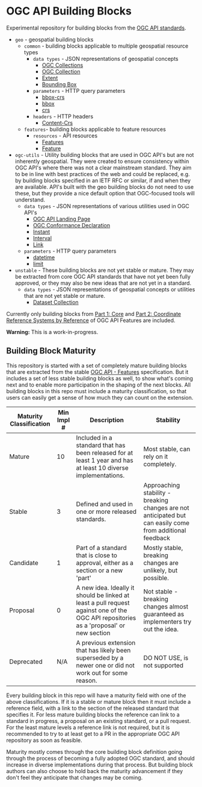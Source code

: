 # OGC API Building Blocks

Experimental repository for building blocks from the [OGC API standards](https://ogcapi.ogc.org).

* `geo` - geospatial building blocks
  * `common` - building blocks applicable to multiple geospatial resource types
    * `data types` - JSON representations of geospatial concepts
      * [OGC Collections](geo/common/json-collections.adoc)
      * [OGC Collection](geo/common/json-collection.adoc)
      * [Extent](geo/common/json-extent.adoc)
      * [Bounding Box](geo/common/json-bbox.adoc)
    * `parameters` - HTTP query parameters
      * [bbox-crs](geo/common/parameter-bbox-crs.adoc)
      * [bbox](geo/common/parameter-bbox.adoc)
      * [crs](geo/common/parameter-crs.adoc)
    * `headers` - HTTP headers
      * [Content-Crs](geo/common/header-content-crs.adoc)
  * `features`- building blocks applicable to feature resources
    * `resources` - API resources
      * [Features](geo/features/json-features.adoc)
      * [Feature](geo/features/json-feature.adoc)
* `ogc-utils` - Utility building blocks that are used in OGC API's but are not inherently geospatial. They were created to ensure 
consistency within OGC API's where there was not a clear mainstream standard.  They aim to be in line with best practices of the 
web and could be replaced, e.g. by building blocks specified in an IETF RFC or similar, if and when they are available. API's 
built with the geo building blocks do not need to use these, but they provide a nice default option that OGC-focused tools will 
understand.
  * `data types` - JSON representations of various utilities used in OGC API's
    * [OGC API Landing Page](ogc-utils/json-landing-page.adoc)
    * [OGC Conformance Declaration](ogc-utils/json-conformance-declaration.adoc)
    * [Instant](ogc-utils/json-instant.adoc)
    * [Interval](ogc-utils/json-interval.adoc)
    * [Link](ogc-utils/json-link.adoc)
  * `parameters` - HTTP query parameters
    * [datetime](ogc-utils/parameter-datetime.adoc)
    * [limit](ogc-utils/parameter-limit.adoc)
* `unstable` - These building blocks are not yet stable or mature. They may be extracted from core OGC API standards that have not 
yet been fully approved, or they may also be new ideas that are not yet in a standard.
  * `data types` - JSON representations of geospatial concepts or utilities that are not yet stable or mature.
    * [Dataset Collection](unstable/json-dataset-collection.adoc)

Currently only building blocks from [Part 1: Core](https://docs.ogc.org/DRAFTS/17-069r4.html) and [Part 2: Coordinate Reference Systems by Reference](https://docs.ogc.org/DRAFTS/18-058r1.html) of OGC API Features are included.

**Warning:** This is a work-in-progress.

## Building Block Maturity 

This repository is started with a set of completely mature building blocks that are extracted from the stable 
[OGC API - Features](https://ogcapi.ogc.org/features/) specification. But it includes a set of less stable building
blocks as well, to show what's coming next and to enable more participation in the shaping of the next blocks. All
building blocks in this repo must include a maturity classification, so that users can easily get a sense of how
much they can count on the extension. 


| Maturity Classification |  Min Impl # | Description | Stability |
| ----------------------- | ----------- | ----------- | --------- |
| Mature                  | 10           | Included in a standard that has been released for at least 1 year and has at least 10 diverse implementations. | Most stable, can rely on it completely. |
| Stable                  | 3           | Defined and used in one or more released standards.| Approaching stability - breaking changes are not anticipated but can easily come from additional feedback |
| Candidate               | 1           | Part of a standard that is close to approval, either as a section or a new 'part' | Mostly stable, breaking changes are unlikely, but possible. |
| Proposal                | 0          | A new idea. Ideally it should be linked at least a pull request against one of the OGC API repositories as a 'proposal' or new section | Not stable - breaking changes almost guaranteed as implementers try out the idea. |
| Deprecated              | N/A         | A previous extension that has likely been superseded by a newer one or did not work out for some reason. | DO NOT USE, is not supported |

Every building block in this repo will have a maturity field with one of the above classifications. If it is a stable or
mature block then it must include a reference field, with a link to the section of the released standard that specifies it. 
For less mature building blocks the reference can link to a standard in progress, a proposal on an existing standard, or 
a pull request. For the least mature levels a reference link is not required, but it is recommended to try to at least
get to a PR in the appropriate OGC API repository as soon as feasible.

Maturity mostly comes through the core building block definition going through the process of becoming a fully adopted
OGC standard, and should increase in diverse implementations during that process. But building block authors can also
choose to hold back the maturity advancement if they don't feel they anticipate that changes may be coming.

